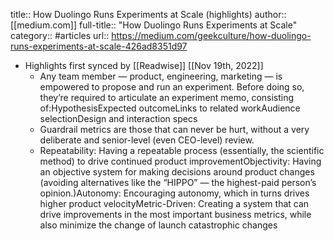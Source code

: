 title:: How Duolingo Runs  Experiments at Scale (highlights)
author:: [[medium.com]]
full-title:: "How Duolingo Runs  Experiments at Scale"
category:: #articles
url:: https://medium.com/geekculture/how-duolingo-runs-experiments-at-scale-426ad8351d97

- Highlights first synced by [[Readwise]] [[Nov 19th, 2022]]
	- Any team member — product, engineering, marketing — is empowered to propose and run an experiment. Before doing so, they’re required to articulate an experiment memo, consisting of:HypothesisExpected outcomeLinks to related workAudience selectionDesign and interaction specs
	- Guardrail metrics are those that can never be hurt, without a very deliberate and senior-level (even CEO-level) review.
	- Repeatability: Having a repeatable process (essentially, the scientific method) to drive continued product improvementObjectivity: Having an objective system for making decisions around product changes (avoiding alternatives like the “HIPPO” — the highest-paid person’s opinion.)Autonomy: Encouraging autonomy, which in turns drives higher product velocityMetric-Driven: Creating a system that can drive improvements in the most important business metrics, while also minimize the change of launch catastrophic changes